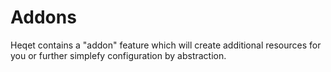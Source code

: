 # Addons
Heqet contains a "addon" feature which will create additional resources for you or further simplefy configuration by abstraction.
